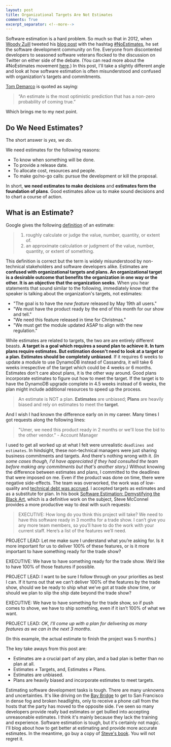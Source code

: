 ```yaml
---
layout: post
title: Organizational Targets Are Not Estimates
comments: True
excerpt_separator: <!--more-->
---
```


Software estimation is a hard problem. So much so that in 2012, when [Woody Zuill](https://twitter.com/WoodyZuill) tweeted his [blog post](http://zuill.us/WoodyZuill/2012/12/10/no-estimate-programming-series-intro-post/) with the hashtag [#NoEstimates](https://twitter.com/hashtag/noestimates?src=rela), he set the software development community on fire. Everyone from discontented developers to seasoned software veterans flocked to the discussion on Twitter on either side of the debate. (You can read more about the #NoEstimates movement [here](http://ronjeffries.com/xprog/articles/the-noestimates-movement/).) In this post, I'll take a slightly different angle and look at how software estimation is often misunderstood and confused with organization's targets and commitments.

[Tom Demarco](https://en.wikipedia.org/wiki/Tom_DeMarco) is quoted as saying:

> “An estimate is the most optimistic prediction that has a non-zero probability of coming true.”

Which brings me to my next point.

 <!--more-->

## Do We Need Estimates?
The short answer is *yes, we do*.

We need estimates for the following reasons:

- To know when something will be done.
- To provide a release date.
- To allocate cost, resources and people.
- To make go/no-go calls: pursue the development or kill the proposal.

In short, **we need estimates to make decisions** and **estimates form the foundation of plans**. Good estimates allow us to make sound decisions and to chart a course of action.

## What is an Estimate?

Google gives the following [definition](https://www.google.com/webhp?sourceid=chrome-instant&ion=1&espv=2&ie=UTF-8#q=define+estimate) of an estimate:

> 1. roughly calculate or judge the value, number, quantity, or extent of.
> 2. an approximate calculation or judgment of the value, number, quantity, or extent of something.

This definition is correct but the term is widely misunderstood by non-technical stakeholders and software developers alike. Estimates are **confused with organizational targets and plans. An organizational target is a desirable outcome that benefits the organization in one way or the other. It is an objective that the organization seeks**. When you hear statements that sound similar to the following, immediately know that the speaker is talking about the organization's targets, not estimates:

- "The goal is to have the *new feature* released by May 19th all users."
- "We must have the product ready by the end of this month for our show and tell."
- "We need this feature released in time for Christmas."
- "We must get the module updated ASAP to align with the new regulation."

While estimates are related to targets, the two are are entirely different beasts. **A target is a goal which requires a sound plan to achieve it. In turn plans require estimates. But estimation doesn't need to look at a target or a plan. Estimates should be completely unbiased**. If it requires 6 weeks to update a module to use DynamoDB instead of Cassandra, it will take 6 weeks irrespective of the target which could be 4 weeks or 6 months. Estimates don't care about plans, it is the other way around. Good plans incorporate estimates to figure out how to meet the target. If the target is to have the DynamoDB upgrade complete in 4.5 weeks instead of 6 weeks, the plan might include additional resources to speed up the process.

> An estimate is NOT a plan. **Estimates** are unbiased; **Plans** are heavily biased and rely on estimates to meet the **target**.

And I wish I had known the difference early on in my career. Many times I got requests along the following lines:

> "Umer, we need this product ready in 2 months or we'll lose the bid to the other vendor." - Account Manager

I used to get all worked up at what I felt were unrealistic `deadlines and estimates`. In hindsight, these non-technical managers were just sharing business commitments and targets. And there's nothing wrong with it. *(In some cases though, I'd have appreciated if they had consulted the team before making any commitments but that's another story.)* Without knowing the difference between estimates and plans, I committed to the deadlines that were imposed on me. Even if the product was done on time, there were negative side-effects. The team was overworked, the work was of low-quality and [technical debt was accrued](http://codeahoy.com/2016/04/27/do-not-let-technical-debt-get-out-of-control/). I accepted targets as estimates and as a substitute for plan. In his book [Software Estimation: Demystifying the Black Art](http://www.amazon.com/Software-Estimation-Demystifying-Developer-Practices/dp/0735605351), which is a definitive work on the subject, Steve McConnel provides a more productive way to deal with such requests:

> EXECUTIVE: How long do you think this project will take? We need to have this
software ready in 3 months for a trade show. I can’t give you any more team
members, so you’ll have to do the work with your current staff. Here’s a list of
the features we’ll need.
>
PROJECT LEAD: Let me make sure I understand what you’re asking for. Is it more
important for us to deliver 100% of these features, or is it more important to
have something ready for the trade show?
>
EXECUTIVE: We have to have something ready for the trade show. We’d like to
have 100% of those features if possible.
>
PROJECT LEAD: I want to be sure I follow through on your priorities as best I can.
If it turns out that we can’t deliver 100% of the features by the trade show,
should we be ready to ship what we’ve got at trade show time, or should we plan
to slip the ship date beyond the trade show?
>
EXECUTIVE: We have to have something for the trade show, so if push comes to
shove, we have to ship something, even if it isn’t 100% of what we want.
>
PROJECT LEAD: *OK, I’ll come up with a plan for delivering as many features as
we can in the next 3 months*.

(In this example, the actual estimate to finish the project was 5 months.)

The key take aways from this post are:
- Estimates are a crucial part of any plan, and a bad plan is better than no plan at all.
- Estimates ≠ Targets, and, Estimates ≠ Plans.
- Estimates are unbiased.
- Plans are heavily biased and incorporate estimates to meet targets.

Estimating software development tasks is tough. There are many unknowns and uncertainties. It's like driving on the [Bay Bridge](https://en.wikipedia.org/wiki/San_Francisco%E2%80%93Oakland_Bay_Bridge) to get to San Francisco in dense fog and broken headlights, only to receive a phone call from the hosts that the party has moved to the opposite side. I've seen so many developers provide really bad estimates or get bullied into accepting unreasonable estimates. I think it's mainly because they lack the training and experience. Software estimation is tough, but it's certainly not magic. I'll blog about how to get better at estimating and provide more accurate estimates. In the meantime, go buy a copy of [Steve's book](http://www.amazon.com/Software-Estimation-Demystifying-Developer-Practices/dp/0735605351). You will not regret it.
